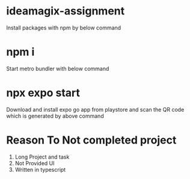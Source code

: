 ﻿# ideamagix-assignment
Install packages with npm by below command
# npm i
Start metro bundler with below command
# npx expo start
Download and install expo go app from playstore and scan the QR code which is generated by above command

#  Reason To Not completed project
1. Long Project and task
2. Not Provided UI 
3. Written in typescript
